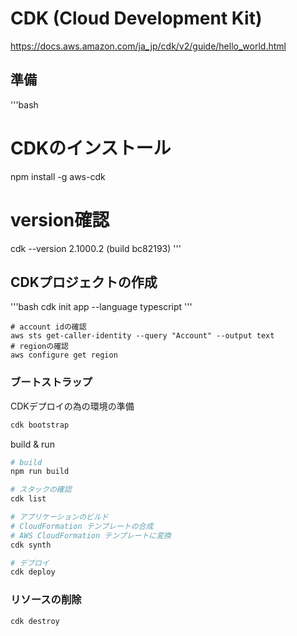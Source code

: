 # CDK (Cloud Development Kit)

https://docs.aws.amazon.com/ja_jp/cdk/v2/guide/hello_world.html

## 準備

'''bash
# CDKのインストール
npm install -g aws-cdk
# version確認
cdk --version
2.1000.2 (build bc82193)
'''

## CDKプロジェクトの作成

'''bash
cdk init app --language typescript
'''




```
# account idの確認
aws sts get-caller-identity --query "Account" --output text
# regionの確認
aws configure get region
```

### ブートストラップ

CDKデプロイの為の環境の準備

```bash
cdk bootstrap
```

build & run

```bash
# build
npm run build

# スタックの確認
cdk list

# アプリケーションのビルド
# CloudFormation テンプレートの合成　
# AWS CloudFormation テンプレートに変換
cdk synth

# デプロイ
cdk deploy
```

### リソースの削除
```bash
cdk destroy
```

